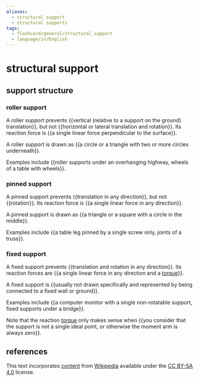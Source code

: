 ```yaml
---
aliases:
  - structural support
  - structural supports
tags:
  - flashcard/general/structural_support
  - language/in/English
---
```


# structural support

## support structure

### roller support

A roller support prevents {{vertical (relative to a support on the ground) translation}}, but not {{horizontal or lateral translation and rotation}}. Its reaction force is {{a single linear force perpendicular to the surface}}. <!--SR:!2024-12-16,160,310!2024-11-21,130,290!2024-10-05,95,290-->

A roller support is drawn as {{a circle or a triangle with two or more circles underneath}}. <!--SR:!2024-10-18,95,290-->

Examples include {{roller supports under an overhanging highway, wheels of a table with wheels}}. <!--SR:!2024-07-29,56,310-->

### pinned support

A pinned support prevents {{translation in any direction}}, but not {{rotation}}. Its reaction force is {{a single linear force in any direction}}. <!--SR:!2024-11-05,128,310!2024-08-11,66,310!2024-08-12,67,310-->

A pinned support is drawn as {{a triangle or a square with a circle in the middle}}. <!--SR:!2024-12-06,152,310-->

Examples include {{a table leg pinned by a single screw only, joints of a truss}}. <!--SR:!2024-09-23,83,270-->

### fixed support

A fixed support prevents {{translation and rotation in any direction}}. Its reaction forces are {{a single linear force in any direction and a [torque](torque.md)}}. <!--SR:!2024-11-02,126,310!2024-12-22,164,310-->

A fixed support is {{usually not drawn specifically and represented by being connected to a fixed wall or ground}}. <!--SR:!2024-07-30,57,310-->

Examples include {{a computer monitor with a single non-rotatable support, fixed supports under a bridge}}. <!--SR:!2024-11-03,115,290-->

Note that the reaction [torque](torque.md) only makes sense when {{you consider that the support is not a single ideal point, or otherwise the moment arm is always zero}}. <!--SR:!2024-12-11,156,310-->

## references

This text incorporates [content](https://en.wikipedia.org/wiki/structural_support) from [Wikipedia](Wikipedia.md) available under the [CC BY-SA 4.0](https://creativecommons.org/licenses/by-sa/4.0/) license.
